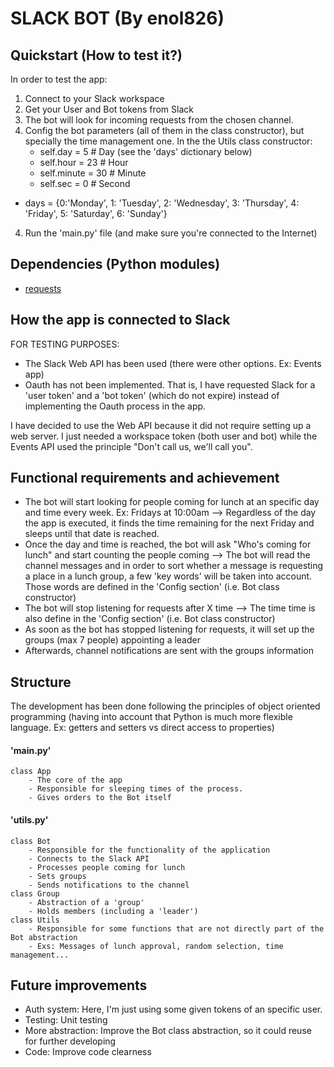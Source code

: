 # SLACK BOT (By enol826)
## Quickstart (How to test it?)
In order to test the app:
1. Connect to your Slack workspace
2. Get your User and Bot tokens from Slack
3. The bot will look for incoming requests from the chosen channel.
5. Config the bot parameters (all of them in the class constructor), but specially the time management one. In the the Utils class constructor:
    - self.day = 5 # Day (see the 'days' dictionary below)
    - self.hour = 23 # Hour
    - self.minute = 30 # Minute
    - self.sec = 0 # Second
- days = {0:'Monday', 1: 'Tuesday', 2: 'Wednesday', 3: 'Thursday', 4: 'Friday', 5: 'Saturday', 6: 'Sunday'}
4. Run the 'main.py' file (and make sure you're connected to the Internet)

## Dependencies (Python modules)
- [requests](http://docs.python-requests.org/en/master/)

## How the app is connected to Slack
FOR TESTING PURPOSES:
- The Slack Web API has been used (there were other options. Ex: Events app)
- Oauth has not been implemented. That is, I have requested Slack for a 'user token' and a 'bot token'
 (which do not expire) instead of implementing the Oauth process in the app.

I have decided to use the Web API because it did not require setting up a web server. I just needed a
workspace token (both user and bot) while the Events API used the principle "Don't call us, we'll call you".
    
## Functional requirements and achievement
- The bot will start looking for people coming for lunch at an specific day and time every week.
    Ex: Fridays at 10:00am
    --> Regardless of the day the app is executed, it finds the time remaining for the next Friday and sleeps
    until that date is reached.
- Once the day and time is reached, the bot will ask "Who's coming for lunch" and start counting the people coming
    --> The bot will read the channel messages and in order to sort whether a message is requesting a place
    in a lunch group, a few 'key words' will be taken into account.
    Those words are defined in the 'Config section' (i.e. Bot class constructor)
- The bot will stop listening for requests after X time
    --> The time time is also define in the 'Config section' (i.e. Bot class constructor)
- As soon as the bot has stopped listening for requests, it will set up the groups (max 7 people) appointing a leader
- Afterwards, channel notifications are sent with the groups information

## Structure
The development has been done following the principles of object oriented programming (having into account that 
Python is much more flexible language. Ex: getters and setters vs direct access to properties)

#### 'main.py'
    class App
        - The core of the app
        - Responsible for sleeping times of the process.
        - Gives orders to the Bot itself
        
#### 'utils.py'
    class Bot
        - Responsible for the functionality of the application
        - Connects to the Slack API
        - Processes people coming for lunch
        - Sets groups
        - Sends notifications to the channel
    class Group
        - Abstraction of a 'group'
        - Holds members (including a 'leader')
    class Utils
        - Responsible for some functions that are not directly part of the Bot abstraction
        - Exs: Messages of lunch approval, random selection, time management...

## Future improvements
- Auth system: Here, I'm just using some given tokens of an specific user.
- Testing: Unit testing
- More abstraction: Improve the Bot class abstraction, so it could reuse for further developing
- Code: Improve code clearness



